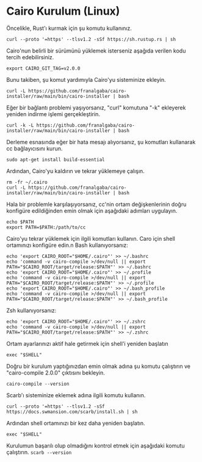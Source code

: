 # Cairo Kurulum (Linux) #

Öncelikle, Rust'ı kurmak için şu komutu kullanınız.
```
curl --proto '=https' --tlsv1.2 -sSf https://sh.rustup.rs | sh
```
Cairo'nun belirli bir sürümünü yüklemek isterseniz aşağıda verilen kodu tercih edebilirsiniz.
```
export CAIRO_GIT_TAG=v2.0.0
```
Bunu takiben, şu komut yardımıyla Cairo'yu sisteminize ekleyin.
```
curl -L https://github.com/franalgaba/cairo-installer/raw/main/bin/cairo-installer | bash
```
Eğer bir bağlantı problemi yaşıyorsanız, "curl" komutuna "-k" ekleyerek yeniden indirme işlemi gerçekleştirin.
```
curl -k -L https://github.com/franalgaba/cairo-installer/raw/main/bin/cairo-installer | bash
```
Derleme esnasında eğer bir hata mesajı alıyorsanız, şu komutları kullanarak cc bağlayıcısını kurun.
```
sudo apt-get install build-essential
```
Ardından, Cairo'yu kaldırın ve tekrar yüklemeye çalışın.
```
rm -fr ~/.cairo
curl -L https://github.com/franalgaba/cairo-installer/raw/main/bin/cairo-installer | bash
```
Hala bir problemle karşılaşıyorsanız, cc'nin ortam değişkenlerinin doğru konfigüre edildiğinden emin olmak için aşağıdaki adımları uygulayın.
```
echo $PATH
export PATH=$PATH:/path/to/cc
```
Cairo'yu tekrar yüklemek için ilgili komutları kullanın.
Caro için shell ortamınızı konfigüre edin.n 
Bash kullanıyorsanız:
```
echo 'export CAIRO_ROOT="$HOME/.cairo"' >> ~/.bashrc
echo 'command -v cairo-compile >/dev/null || export PATH="$CAIRO_ROOT/target/release:$PATH"' >> ~/.bashrc
echo 'export CAIRO_ROOT="$HOME/.cairo"' >> ~/.profile
echo 'command -v cairo-compile >/dev/null || export PATH="$CAIRO_ROOT/target/release:$PATH"' >> ~/.profile
echo 'export CAIRO_ROOT="$HOME/.cairo"' >> ~/.bash_profile
echo 'command -v cairo-compile >/dev/null || export PATH="$CAIRO_ROOT/target/release:$PATH"' >> ~/.bash_profile
```
Zsh kullanıyorsanız:
```
echo 'export CAIRO_ROOT="$HOME/.cairo"' >> ~/.zshrc
echo 'command -v cairo-compile >/dev/null || export PATH="$CAIRO_ROOT/target/release:$PATH"' >> ~/.zshrc
```
Ortam ayarlarınızı aktif hale getirmek için shell'i yeniden başlatın
```
exec "$SHELL"
```
Doğru bir kurulum yaptığınızdan emin olmak adına şu komutu çalıştırın ve "cairo-compile 2.0.0" çıktısını bekleyin.
```
cairo-compile --version
```

Scarb'ı sisteminize eklemek adına ilgili komutu kullanın.
```
curl --proto '=https' --tlsv1.2 -sSf https://docs.swmansion.com/scarb/install.sh | sh
```

Ardından shell ortamınızı bir kez daha yeniden başlatın.
```
exec "$SHELL"
```

Kurulumun başarılı olup olmadığını kontrol etmek için aşağıdaki komutu çalıştırın.
```scarb --version```
